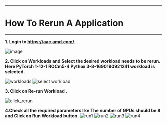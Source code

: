 ***

# How To Rerun A Application

***

 **1. Login to https://aac.amd.com/.**
    
   ![image](https://github.com/amddcgpuce/AMDAcceleratorCloudGuides/assets/137475062/d62dc96e-e37a-42b3-9b0e-72445014a621)

 **2. Click on Workloads and Select the desired workload needs to be rerun. Here PyTorch 1-12-1 ROCm5-4 Python 3-8-1690190921241 workload is selected.**
 
   ![workloads](https://github.com/gurumohan123/AMDAcceleratorCloudGuides/assets/137781570/86c8bf16-24b4-49b5-b053-b6cb87cf58e8)
   ![select workload](https://github.com/gurumohan123/AMDAcceleratorCloudGuides/assets/137781570/0ac283ad-2aae-40d1-af2c-fa5f867d1c31)

**3. Click on Re-run Workload .**

![click_rerun](https://github.com/gurumohan123/AMDAcceleratorCloudGuides/assets/137781570/f438a52e-05ac-43d8-ab29-54d33024af35)

**4.Check all the required parameters like The number of GPUs should be 8 and Click on Run Workload button.**
![run1](https://github.com/gurumohan123/AMDAcceleratorCloudGuides/assets/137781570/ff1ab03d-ec8b-480e-977e-e48d24d467e6)
![run2](https://github.com/gurumohan123/AMDAcceleratorCloudGuides/assets/137781570/b32925d3-616c-46ab-968b-a04f71bee3c4)
![run3](https://github.com/gurumohan123/AMDAcceleratorCloudGuides/assets/137781570/6600ff7e-55c0-4709-a60e-b903695a0d53)
![run4](https://github.com/gurumohan123/AMDAcceleratorCloudGuides/assets/137781570/c73b6da3-7bf9-4636-888a-6009ce9474c2)










